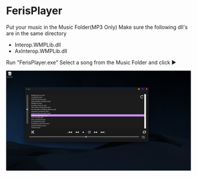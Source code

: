 # FerisPlayer
Put your music in the Music Folder(MP3 Only)
Make sure the following dll's are in the same directory
* Interop.WMPLib.dll
* AxInterop.WMPLib.dll

Run "FerisPlayer.exe"
Select a song from the Music Folder and click ▶

![alt text](https://github.com/joswinjohn/FerisPlayer/blob/main/Screenshot.png?raw=true)
